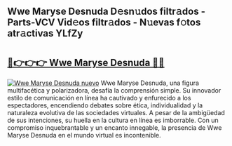 ## Wwe Maryse Desnuda D𝚎sn𝚞dos filtr𝚊dos - Parts-VCV Vid𝚎os filtr𝚊dos - N𝚞evas f𝚘tos atr𝚊ctivas YLfZy

# <h2><a href="http://mbam3vw.tromn.icu/?c=Wwe+Maryse+Desnuda">🔗👉👉👉 Wwe Maryse Desnuda 🔗🔗</a></h2>

[![Wwe Maryse Desnuda nuevo](https://i.imgur.com/pEAQMta.gif)](http://mbam3vw.tromn.icu/?c=Wwe+Maryse+Desnuda)
Wwe Maryse Desnuda, una figura multifacética y polarizadora, desafía la comprensión simple. Su innovador estilo de comunicación en línea ha cautivado y enfurecido a los espectadores, encendiendo debates sobre ética, individualidad y la naturaleza evolutiva de las sociedades virtuales. A pesar de la ambigüedad de sus intenciones, su huella en la cultura en línea es imborrable. Con un compromiso inquebrantable y un encanto innegable, la presencia de Wwe Maryse Desnuda en el mundo virtual es incontenible.
